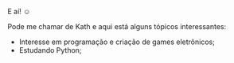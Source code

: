 E aí!  ☺️

Pode me chamar de Kath e aqui está alguns tópicos interessantes:

-  Interesse em programação e criação de games eletrônicos;
- Estudando Python;



